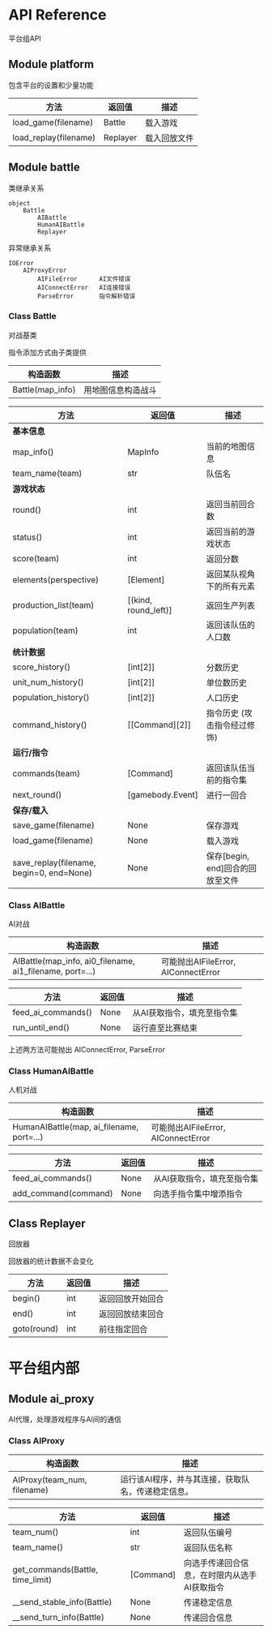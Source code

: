 # API Reference
平台组API

## Module platform
包含平台的设置和少量功能

|          方法         |  返回值  |     描述     |
|-----------------------|----------|--------------|
| load_game(filename)   | Battle   | 载入游戏     |
| load_replay(filename) | Replayer | 载入回放文件 |

## Module battle

类继承关系

    object
        Battle
            AIBattle
            HumanAIBattle
            Replayer

异常继承关系

    IOError
        AIProxyError
            AIFileError      AI文件错误
            AIConnectError   AI连接错误
            ParseError       指令解析错误


### Class Battle
对战基类

指令添加方式由子类提供

|     构造函数     |        描述        |
|------------------|--------------------|
| Battle(map_info) | 用地图信息构造战斗 |

|                   方法                   |        返回值        |               描述               |
|------------------------------------------|----------------------|----------------------------------|
| **基本信息**                             |                      |                                  |
| map_info()                               | MapInfo              | 当前的地图信息                   |
| team_name(team)                          | str                  | 队伍名                           |
| **游戏状态**                             |                      |                                  |
| round()                                  | int                  | 返回当前回合数                   |
| status()                                 | int                  | 返回当前的游戏状态               |
| score(team)                              | int                  | 返回分数                         |
| elements(perspective)                    | [Element]            | 返回某队视角下的所有元素         |
| production_list(team)                    | [(kind, round_left)] | 返回生产列表                     |
| population(team)                         | int                  | 返回该队伍的人口数               |
| **统计数据**                             |                      |                                  |
| score_history()                          | [int[2]]             | 分数历史                         |
| unit_num_history()                       | [int[2]]             | 单位数历史                       |
| population_history()                     | [int[2]]             | 人口历史                         |
| command_history()                        | [[Command][2]]       | 指令历史 (攻击指令经过修饰)      |
| **运行/指令**                            |                      |                                  |
| commands(team)                           | [Command]            | 返回该队伍当前的指令集           |
| next_round()                             | [gamebody.Event]     | 进行一回合                       |
| **保存/载入**                            |                      |                                  |
| save_game(filename)                      | None                 | 保存游戏                         |
| load_game(filename)                      | None                 | 载入游戏                         |
| save_replay(filename, begin=0, end=None) | None                 | 保存[begin, end]回合的回放至文件 |


### Class AIBattle
AI对战

|                         构造函数                         |                 描述                |
|----------------------------------------------------------|-------------------------------------|
| AIBattle(map_info, ai0_filename, ai1_filename, port=...) | 可能抛出AIFileError, AIConnectError |

|        方法        | 返回值 |            描述            |
|--------------------|--------|----------------------------|
| feed_ai_commands() | None   | 从AI获取指令，填充至指令集 |
| run_until_end()    | None   | 运行直至比赛结束           |

上述两方法可能抛出 AIConnectError, ParseError


### Class HumanAIBattle
人机对战

|             构造函数            |                 描述                |
|---------------------------------|-------------------------------------|
| HumanAIBattle(map, ai_filename, port=...) | 可能抛出AIFileError, AIConnectError |

|         方法         | 返回值 |            描述            |
|----------------------|--------|----------------------------|
| feed_ai_commands()   | None   | 从AI获取指令，填充至指令集 |
| add_command(command) | None   | 向选手指令集中增添指令     |


## Class Replayer
回放器

回放器的统计数据不会变化

|     方法    | 返回值 |       描述       |
|-------------|--------|------------------|
| begin()     | int    | 返回回放开始回合 |
| end()       | int    | 返回回放结束回合 |
| goto(round) | int    | 前往指定回合     |


# 平台组内部

## Module ai_proxy
AI代理，处理游戏程序与AI间的通信

### Class AIProxy

|           构造函数          |                        描述                        |
|-----------------------------|----------------------------------------------------|
| AIProxy(team_num, filename) | 运行该AI程序，并与其连接，获取队名，传递稳定信息。 |

|               方法               |  返回值   |                     描述                     |
|----------------------------------|-----------|----------------------------------------------|
| team_num()                       | int       | 返回队伍编号                                 |
| team_name()                      | str       | 返回队伍名称                                 |
| get_commands(Battle, time_limit) | [Command] | 向选手传递回合信息，在时限内从选手AI获取指令 |
| __send_stable_info(Battle)       | None      | 传递稳定信息                                 |
| __send_turn_info(Battle)         | None      | 传递回合信息                                 |
